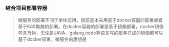 ### 结合项目部署容器
 > 微服务的部署不同于单体应用，目前基本采用基于docker容器的部署或者基于K8S集群的部署。在docker容器的部署是基于镜像部署，docker镜像包含万物，无论是JAVA，golang,node等语言写的服务打成的镜像都可以基于docker部署。微服务的思想是